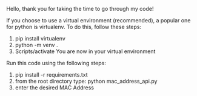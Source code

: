 Hello, thank you for taking the time to go through my code!

If you choose to use a virtual environment (recommended), a popular one for python is virtualenv.
To do this, follow these steps:
1. pip install virtualenv
2. python -m venv .
3. Scripts/activate
You are now in your virtual environment

Run this code using the following steps:

1. pip install -r requirements.txt
2. from the root directory type: python mac_address_api.py
3. enter the desired MAC Address

